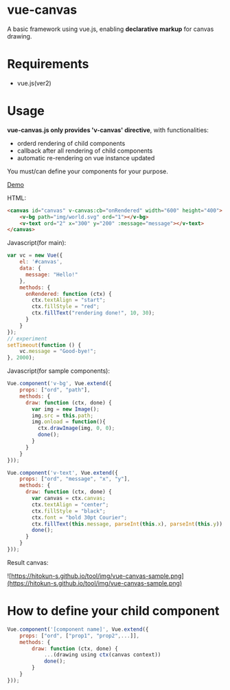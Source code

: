 vue-canvas
===

A basic framework using vue.js, enabling **declarative markup** for canvas drawing.

# Requirements

- vue.js(ver2)

# 

# Usage

**vue-canvas.js only provides 'v-canvas' directive**, with functionalities:

- orderd rendering of child components
- callback after all rendering of child components
- automatic re-rendering on vue instance updated

You must/can define your components for your purpose.  

[Demo](https://hitokun-s.github.io/tool/vue-canvas.html)

HTML:  
```html
<canvas id="canvas" v-canvas:cb="onRendered" width="600" height="400">
    <v-bg path="img/world.svg" ord="1"></v-bg>
    <v-text ord="2" x="300" y="200" :message="message"></v-text>
</canvas>
```

Javascript(for main):  
```javascript
var vc = new Vue({
    el: '#canvas',
    data: {
      message: "Hello!"
    },
    methods: {
      onRendered: function (ctx) {
        ctx.textAlign = "start";
        ctx.fillStyle = "red";
        ctx.fillText("rendering done!", 10, 30);
      }
    }
});
// experiment
setTimeout(function () {
    vc.message = "Good-bye!";
}, 2000);
```

Javascript(for sample components):
```javascript
Vue.component('v-bg', Vue.extend({
    props: ["ord", "path"],
    methods: {
      draw: function (ctx, done) {
        var img = new Image();
        img.src = this.path;
        img.onload = function(){
          ctx.drawImage(img, 0, 0);
          done();
        }
      }
    }
}));

Vue.component('v-text', Vue.extend({
    props: ["ord", "message", "x", "y"],
    methods: {
      draw: function (ctx, done) {
        var canvas = ctx.canvas;
        ctx.textAlign = "center";
        ctx.fillStyle = "black";
        ctx.font = "bold 30pt Courier";
        ctx.fillText(this.message, parseInt(this.x), parseInt(this.y));
        done();
      }
    }
}));
``` 

Result canvas:  

![https://hitokun-s.github.io/tool/img/vue-canvas-sample.png](https://hitokun-s.github.io/tool/img/vue-canvas-sample.png)

# How to define your child component

```javascript
Vue.component('[component name]', Vue.extend({
    props: ["ord", ["prop1", "prop2",...]],
    methods: {
        draw: function (ctx, done) {
            ...(drawing using ctx(canvas context))
            done();
        }
    }
}));
```    
